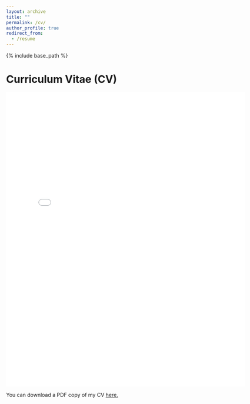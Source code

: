 ```yaml
---
layout: archive
title: ""
permalink: /cv/
author_profile: true
redirect_from:
  - /resume
---
```


{% include base_path %}

# Curriculum Vitae (CV)

<embed src="{{ site.baseurl }}/files/CV_2024.6.pdf" width="650" height="800" type='application/pdf'>

You can download a PDF copy of my CV <a href="{{ site.baseurl }}/files/CV_2024.7.pdf">here.</a>